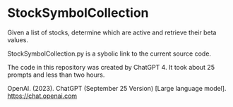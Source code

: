 # StockSymbolCollection

Given a list of stocks, determine which are active and retrieve their beta values.

StockSymbolCollection.py is a sybolic link to the current source code.

The code in this repository was created by ChatGPT 4.  It took about 25 prompts and less than two hours.

OpenAI. (2023). ChatGPT (September 25 Version) [Large language model]. https://chat.openai.com
